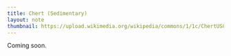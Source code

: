 ```yaml
---
title: Chert (Sedimentary)
layout: note
thumbnail: https://upload.wikimedia.org/wikipedia/commons/1/1c/ChertUSGOV.jpg
---
```

Coming soon.

